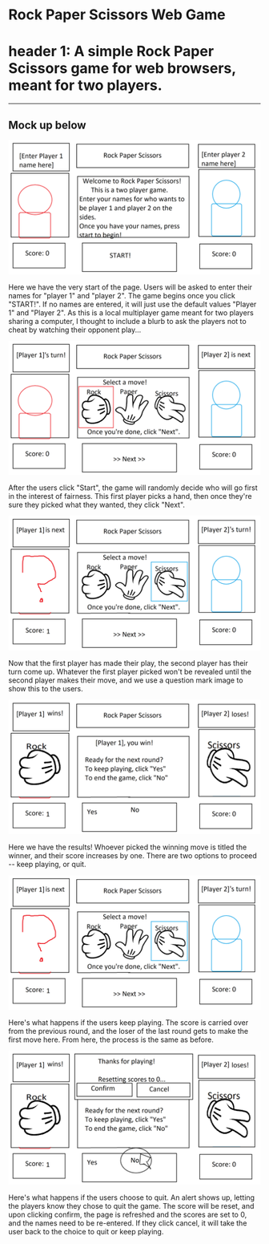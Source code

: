 # Rock Paper Scissors Web Game
# header 1: A simple Rock Paper Scissors game for web browsers, meant for two players.<br>
---
Mock up below
---
![initial state of the site](mockup1.png)

Here we have the very start of the page. Users will be asked to enter their names for "player 1" and "player 2". The game begins once you click "START!". If no names are entered, it will just use the default values "Player 1" and "Player 2". As this is a local multiplayer game meant for two players sharing a computer, I thought to include a blurb to ask the players not to cheat by watching their opponent play...

![Names initialized, game begins](turn1ex.png)

After the users click "Start", the game will randomly decide who will go first in the interest of fairness. This first player picks a hand, then once they're sure they picked what they wanted, they click "Next".

![Opponent gets to counter play](turn2ex.png)

Now that the first player has made their play, the second player has their turn come up. Whatever the first player picked won't be revealed until the second player makes their move, and we use a question mark image to show this to the users. 

![Results](turn3ex.png)

Here we have the results! Whoever picked the winning move is titled the winner, and their score increases by one. There are two options to proceed -- keep playing, or quit.

![Keep playing](turn4ex.png)

Here's what happens if the users keep playing. The score is carried over from the previous round, and the loser of the last round gets to make the first move here. From here, the process is the same as before.

![Quit game](gameEndex.png)

Here's what happens if the users choose to quit. An alert shows up, letting the players know they chose to quit the game. The score will be reset, and upon clicking confirm, the page is refreshed and the scores are set to 0, and the names need to be re-entered. If they click cancel, it will take the user back to the choice to quit or keep playing.
